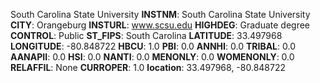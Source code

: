
South Carolina State University
**INSTNM**: South Carolina State University 
**CITY**: Orangeburg 
**INSTURL**: www.scsu.edu 
**HIGHDEG**: Graduate degree 
**CONTROL**: Public 
**ST_FIPS**: South Carolina 
**LATITUDE**: 33.497968 
**LONGITUDE**: -80.848722 
**HBCU**: 1.0 
**PBI**: 0.0 
**ANNHI**: 0.0 
**TRIBAL**: 0.0 
**AANAPII**: 0.0 
**HSI**: 0.0 
**NANTI**: 0.0 
**MENONLY**: 0.0 
**WOMENONLY**: 0.0 
**RELAFFIL**: None 
**CURROPER**: 1.0 
**location**: 33.497968, -80.848722 